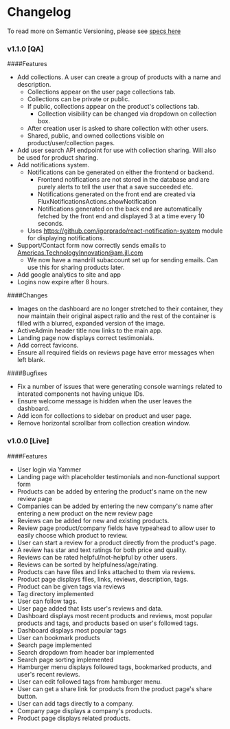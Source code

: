 Changelog
=========

To read more on Semantic Versioning, please see [specs here](http://semver.org/spec/v2.0.0.html)

### v1.1.0 [QA]

####Features
- Add collections. A user can create a group of products with a name and description.
  - Collections appear on the user page collections tab.
  - Collections can be private or public.
  - If public, collections appear on the product's collections tab.
    - Collection visibility can be changed via dropdown on collection box.
  - After creation user is asked to share collection with other users.
  - Shared, public, and owned collections visible on product/user/collection pages.
- Add user search API endpoint for use with collection sharing. Will also be used for product sharing.
- Add notifications system.
  - Notifications can be generated on either the frontend or backend.
    - Frontend notifications are not stored in the database and are purely alerts to tell the user that a save succeeded etc.
    - Notifications generated on the front end are created via FluxNotificationsActions.showNotification
    - Notifications generated on the back end are automatically fetched by the front end and displayed 3 at a time every 10 seconds.
  - Uses https://github.com/igorprado/react-notification-system module for displaying notifications.
- Support/Contact form now correctly sends emails to Americas.TechnologyInnovation@am.jll.com
  - We now have a mandrill subaccount set up for sending emails. Can use this for sharing products later.
- Add google analytics to site and app
- Logins now expire after 8 hours.

####Changes
- Images on the dashboard are no longer stretched to their container, they now maintain their original aspect ratio and the rest of the container is filled with a blurred, expanded version of the image.
- ActiveAdmin header title now links to the main app.
- Landing page now displays correct testimonials.
- Add correct favicons.
- Ensure all required fields on reviews page have error messages when left blank.

####Bugfixes
- Fix a number of issues that were generating console warnings related to interated components not having unique IDs.
- Ensure welcome message is hidden when the user leaves the dashboard.
- Add icon for collections to sidebar on product and user page.
- Remove horizontal scrollbar from collection creation window.

### v1.0.0 [Live]

####Features
- User login via Yammer
- Landing page with placeholder testimonials and non-functional support form
- Products can be added by entering the product's name on the new review page
- Companies can be added by entering the new company's name after entering a new product on the new review page
- Reviews can be added for new and existing products.
- Review page product/company fields have typeahead to allow user to easily choose which product to review.
- User can start a review for a product directly from the product's page.
- A review has star and text ratings for both price and quality.
- Reviews can be rated helpful/not-helpful by other users.
- Reviews can be sorted by helpfulness/age/rating.
- Products can have files and links attached to them via reviews.
- Product page displays files, links, reviews, description, tags.
- Product can be given tags via reviews
- Tag directory implemented
- User can follow tags.
- User page added that lists user's reviews and data.
- Dashboard displays most recent products and reviews, most popular products and tags, and products based on user's followed tags.
- Dashboard displays most popular tags
- User can bookmark products
- Search page implemented
- Search dropdown from header bar implemented
- Search page sorting implemented
- Hamburger menu displays followed tags, bookmarked products, and user's recent reviews.
- User can edit followed tags from hamburger menu.
- User can get a share link for products from the product page's share button.
- User can add tags directly to a company.
- Company page displays a company's products.
- Product page displays related products.